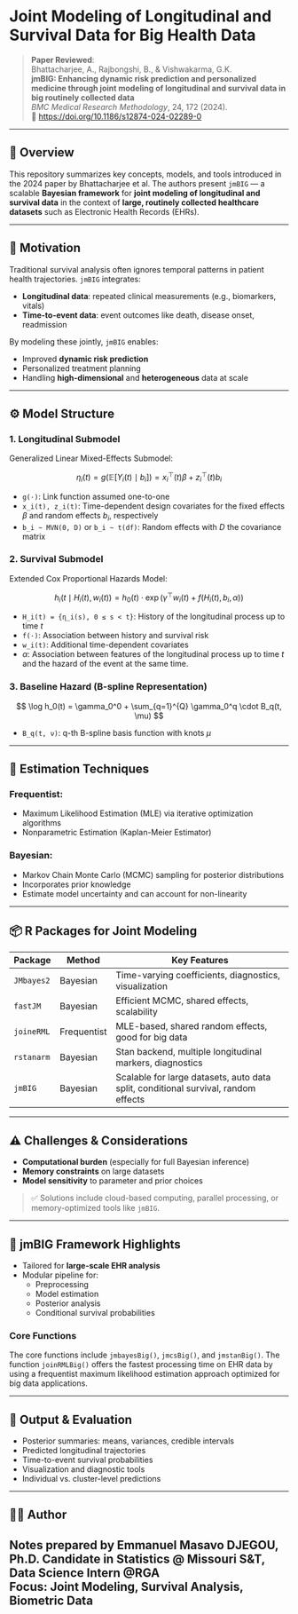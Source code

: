 # Joint Modeling of Longitudinal and Survival Data for Big Health Data

> **Paper Reviewed**:  
Bhattacharjee, A., Rajbongshi, B., & Vishwakarma, G.K.  
**jmBIG: Enhancing dynamic risk prediction and personalized medicine through joint modeling of longitudinal and survival data in big routinely collected data**  
*BMC Medical Research Methodology*, 24, 172 (2024).  
📎 https://doi.org/10.1186/s12874-024-02289-0

---

## 📌 Overview

This repository summarizes key concepts, models, and tools introduced in the 2024 paper by Bhattacharjee et al. The authors present `jmBIG` — a scalable **Bayesian framework** for **joint modeling of longitudinal and survival data** in the context of **large, routinely collected healthcare datasets** such as Electronic Health Records (EHRs).

---

## 🎯 Motivation

Traditional survival analysis often ignores temporal patterns in patient health trajectories. `jmBIG` integrates:

- **Longitudinal data**: repeated clinical measurements (e.g., biomarkers, vitals)
- **Time-to-event data**: event outcomes like death, disease onset, readmission

By modeling these jointly, `jmBIG` enables:

- Improved **dynamic risk prediction**
- Personalized treatment planning
- Handling **high-dimensional** and **heterogeneous** data at scale

---

## ⚙️ Model Structure

### 1. Longitudinal Submodel
Generalized Linear Mixed-Effects Submodel:

$$
\eta_i(t) = g\left(\mathbb{E}\left[Y_i(t) \mid b_i\right]\right) = x_i^\top(t)\beta + z_i^\top(t)b_i
$$

- `g(·)`: Link function assumed one-to-one  
- `x_i(t), z_i(t)`: Time-dependent design covariates for the fixed effects $\beta$ and random effects $b_i$, respectively  
- `b_i ~ MVN(0, D)` or `b_i ~ t(df)`: Random effects with $D$ the covariance matrix

### 2. Survival Submodel
Extended Cox Proportional Hazards Model:

$$
h_i(t \mid H_i(t), w_i(t)) = h_0(t) \cdot \exp\left( \gamma^\top w_i(t) + f(H_i(t), b_i, \alpha) \right)
$$

- `H_i(t) = {η_i(s), 0 ≤ s < t}`: History of the longitudinal process up to time $t$
- `f(·)`: Association between history and survival risk
- `w_i(t)`: Additional time-dependent covariates
- $\alpha$: Association between features of the longitudinal process up to time $t$ and the hazard of the event at the same time. 

### 3. Baseline Hazard (B-spline Representation)

$$
\log h_0(t) = \gamma_0^0 + \sum_{q=1}^{Q} \gamma_0^q \cdot B_q(t, \mu)
$$

- `B_q(t, ν)`: q-th B-spline basis function with knots $\mu$

---

## 📐 Estimation Techniques

### Frequentist:
- Maximum Likelihood Estimation (MLE) via iterative optimization algorithms
- Nonparametric Estimation (Kaplan-Meier Estimator)

### Bayesian:
- Markov Chain Monte Carlo (MCMC) sampling for posterior distributions
- Incorporates prior knowledge
- Estimate model uncertainty and can account for non-linearity

---

## 📦 R Packages for Joint Modeling

| Package        | Method      | Key Features |
|----------------|-------------|--------------|
| `JMbayes2`     | Bayesian    | Time-varying coefficients, diagnostics, visualization |
| `fastJM`       | Bayesian    | Efficient MCMC, shared effects, scalability |
| `joineRML`     | Frequentist | MLE-based, shared random effects, good for big data |
| `rstanarm`     | Bayesian    | Stan backend, multiple longitudinal markers, diagnostics |
| `jmBIG`        | Bayesian    | Scalable for large datasets, auto data split, conditional survival, random effects |

---

## ⚠️ Challenges & Considerations

- **Computational burden** (especially for full Bayesian inference)
- **Memory constraints** on large datasets
- **Model sensitivity** to parameter and prior choices

> ✅ Solutions include cloud-based computing, parallel processing, or memory-optimized tools like `jmBIG`.

---

## 🚀 jmBIG Framework Highlights

- Tailored for **large-scale EHR analysis**
- Modular pipeline for:
  - Preprocessing
  - Model estimation
  - Posterior analysis
  - Conditional survival probabilities

### Core Functions

The core functions include `jmbayesBig()`, `jmcsBig()`, and `jmstanBig()`. The function `joinRMLBig()` offers the fastest processing time on EHR data by using a frequentist maximum likelihood estimation approach optimized for big data applications.

---

## 🧪 Output & Evaluation

- Posterior summaries: means, variances, credible intervals  
- Predicted longitudinal trajectories  
- Time-to-event survival probabilities  
- Visualization and diagnostic tools  
- Individual vs. cluster-level predictions


---

## 👨‍💻 Author

Notes prepared by **Emmanuel Masavo DJEGOU**, Ph.D. Candidate in Statistics @ Missouri S&T, Data Science Intern @RGA  
Focus: Joint Modeling, Survival Analysis, Biometric Data  
---

